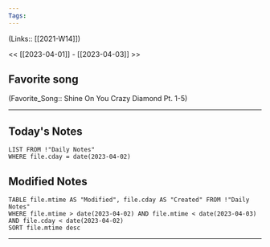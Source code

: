 ```yaml
---
Tags:
---
```

(Links:: [[2021-W14]])

<< [[2023-04-01]] - [[2023-04-03]] >>
## Favorite song
(Favorite_Song:: Shine On You Crazy Diamond Pt. 1-5)

___
## Today's Notes
```dataview
LIST FROM !"Daily Notes"
WHERE file.cday = date(2023-04-02)
```
## Modified Notes
```dataview
TABLE file.mtime AS "Modified", file.cday AS "Created" FROM !"Daily Notes" 
WHERE file.mtime > date(2023-04-02) AND file.mtime < date(2023-04-03) AND file.cday < date(2023-04-02)
SORT file.mtime desc
```
___
